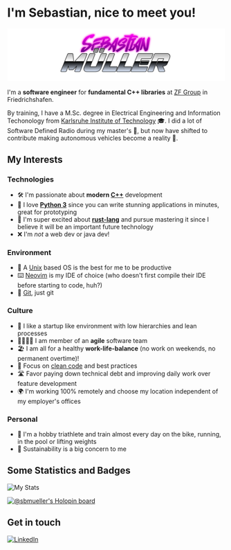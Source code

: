# I'm Sebastian, nice to meet you!

![header](https://raw.githubusercontent.com/sbmueller/sbmueller/master/readme_header.png)

I'm a **software engineer** for **fundamental C++ libraries** at
[ZF Group](https://www.zf.com/) in Friedrichshafen.

By training, I have a M.Sc. degree in Electrical Engineering and Information
Techonology from [Karlsruhe Institute of Technology](https://www.kit.edu/) 🎓.
I did a lot of Software Defined Radio during my master's 📡, but now have
shifted to contribute making autonomous vehicles become a reality 🤖.

## My Interests

### Technologies

- 🛠 I'm passionate about **modern [C++](https://github.com/isocpp)**
  development
- 🐍 I love **[Python 3](https://github.com/python)** since you can write
  stunning applications in minutes, great for prototyping
- 🦀 I'm super excited about **[rust-lang](https://github.com/rust-lang)** and
  pursue mastering it since I believe it will be an important future technology
- ❌ I'm _not_ a web dev or java dev!

### Environment

- 🐧 A [Unix](https://github.com/torvalds/linux) based OS is the best for me to
  be productive
- ⌨️ [Neovim](https://github.com/neovim/neovim) is my IDE of choice (who doesn't
  first compile their IDE before starting to code, huh?)
- 🌱 [Git](https://github.com/git/git), just git

### Culture

- 🎢 I like a startup like environment with low hierarchies and lean
  processes
- 👨‍👩‍👧‍👦 I am member of an **agile** software team
- 🏖 I am all for a healthy **work-life-balance** (no work on weekends, no
  permanent overtime)!
- 💯 Focus on [clean
  code](https://www.goodreads.com/book/show/3735293-clean-code) and best
  practices
- 🛣 Favor paying down technical debt and improving daily work over feature
  development
- 🌍 I'm working 100% remotely and choose my location independent of my employer's
  offices

### Personal

- 🚴 I'm a hobby triathlete and train almost every day on the bike, running, in
  the pool or lifting weights
- 🌿 Sustainability is a big concern to me

## Some Statistics and Badges

![My Stats](https://github-readme-stats.vercel.app/api?username=sbmueller)

[![@sbmueller's Holopin board](https://holopin.io/api/user/board?user=sbmueller)](https://holopin.io/@sbmueller)

## Get in touch

[![LinkedIn](https://img.shields.io/badge/LinkedIn-sbmueller-blue?logo=linkedin&style=flat)](https://www.linkedin.com/in/sbmueller/)
